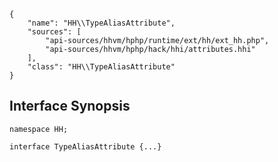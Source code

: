 ``` yamlmeta
{
    "name": "HH\\TypeAliasAttribute",
    "sources": [
        "api-sources/hhvm/hphp/runtime/ext/hh/ext_hh.php",
        "api-sources/hhvm/hphp/hack/hhi/attributes.hhi"
    ],
    "class": "HH\\TypeAliasAttribute"
}
```




## Interface Synopsis




``` Hack
namespace HH;

interface TypeAliasAttribute {...}
```



<!-- HHAPIDOC -->
